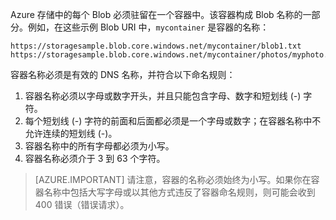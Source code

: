 Azure 存储中的每个 Blob 必须驻留在一个容器中。该容器构成 Blob 名称的一部分。例如，在这些示例 Blob URI 中，`mycontainer` 是容器的名称：

	https://storagesample.blob.core.windows.net/mycontainer/blob1.txt
	https://storagesample.blob.core.windows.net/mycontainer/photos/myphoto.jpg

容器名称必须是有效的 DNS 名称，并符合以下命名规则：

1. 容器名称必须以字母或数字开头，并且只能包含字母、数字和短划线 (-) 字符。
1. 每个短划线 (-) 字符的前面和后面都必须是一个字母或数字；在容器名称中不允许连续的短划线 (-)。
1. 容器名称中的所有字母都必须为小写。
1. 容器名称必须介于 3 到 63 个字符。

> [AZURE.IMPORTANT] 请注意，容器的名称必须始终为小写。如果你在容器名称中包括大写字母或以其他方式违反了容器命名规则，则可能会收到 400 错误（错误请求）。

<!---HONumber=AcomDC_0921_2016-->